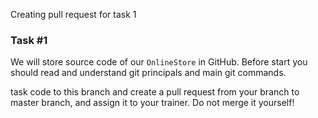 Creating pull request for task 1

### Task #1

We will store source code of our `OnlineStore` in GitHub. Before start you should read and 
understand git principals and main git commands.

task code to this branch and create a pull request from your branch to master branch, and assign it to your trainer. 
Do not merge it yourself!
